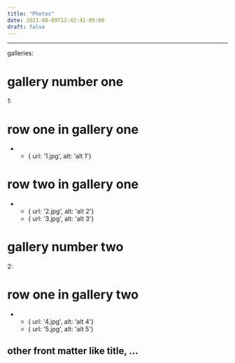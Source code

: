 ```yaml
---
title: "Photos"
date: 2021-08-09T12:42:41-05:00
draft: false
---
```


---
galleries:
 # gallery number one
 1:
   # row one in gallery one
   -
     - { url: '1.jpg', alt: 'alt 1'}
   # row two in gallery one
   -
     - { url: '2.jpg', alt: 'alt 2'}
     - { url: '3.jpg', alt: 'alt 3'}

 # gallery number two
 2:
  # row one in gallery two
   -
     - { url: '4.jpg', alt: 'alt 4'}
     - { url: '5.jpg', alt: 'alt 5'}

other front matter like title, ...
---
